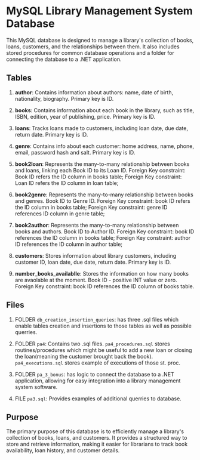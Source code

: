 # MySQL Library Management System Database

This MySQL database is designed to manage a library's collection of books, loans, customers, and the relationships between them. It also includes stored procedures for common database operations and a folder for connecting the database to a .NET application.

## Tables

1. **author**: Contains information about authors: name, date of birth, nationality, biography. Primary key is ID.
  
3. **books**: Contains information about each book in the library, such as title, ISBN, edition, year of publishing, price. Primary key is ID.

4. **loans**: Tracks loans made to customers, including loan date, due date, return date. Primary key is ID. 

5. **genre**: Contains info about each customer: home address, name, phone, email, password hash and salt. Primary key is ID.

6. **book2loan**: Represents the many-to-many relationship between books and loans, linking each Book ID to its Loan ID.
   Foreign Key constraint: Book ID refers the ID column in books table;
   Foreign Key constraint: Loan ID refers the ID column in loan table;

8. **book2genre**: Represents the many-to-many relationship between books and genres. Book ID to Genre ID.
   Foreign Key constraint: book ID refers the ID column in books table;
   Foreign Key constraint: genre ID references ID column in genre table;

10. **book2author**: Represents the many-to-many relationship between books and authors. Book ID to Author ID.
    Foreign Key constraint: book ID references the ID column in books table;
    Foreign Key constraint: author ID references the ID column in author table;

12. **customers**: Stores information about library customers, including customer ID, loan date, due date, return date. Primary key is ID.

13. **number_books_availablle**: Stores the information on how many books are avaolable at the moment. Book ID - positive INT value or zero.
    Foreign Key constraint: book ID references the ID column of books table.

## Files

1. FOLDER `db_creation_insertion_queries`: has three .sql files which enable tables creation and insertions to those tables as well as possible querries. 

2. FOLDER `pa4`: Contains two .sql files.
   `pa4_procedures.sql` stores routines/procedures which might be useful to add a new loan or closing the loan(meaning the customer brought back the book).
   `pa4_executions.sql` stores example of executions of those st. proc. 

5. FOLDER `pa_3_bonus`: has logic to connect the database to a .NET application, allowing for easy integration into a library management system software.

4. FILE `pa3.sql`: Provides examples of additional querries to database.

## Purpose

The primary purpose of this database is to efficiently manage a library's collection of books, loans, and customers. It provides a structured way to store and retrieve information, making it easier for librarians to track book availability, loan history, and customer details.

